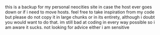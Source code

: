 this is a backup for my personal neocities site in case the host ever goes down or if i need to move hosts.
feel free to take inspiration from my code but please do not copy it in large chunks or in its entirety, although i doubt you would want to do that.
im still bad at coding in every way possible so i am aware it sucks.
not looking for advice either i am sensitive
